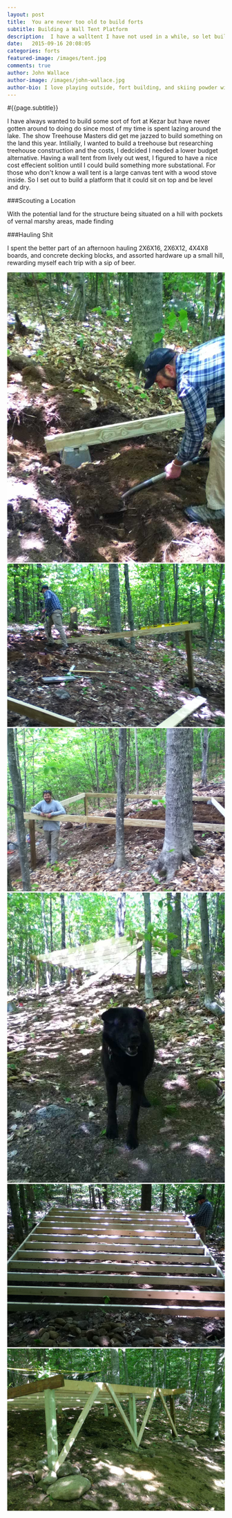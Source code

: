 ```yaml
---
layout: post
title:  You are never too old to build forts
subtitle: Building a Wall Tent Platform
description:  I have a walltent I have not used in a while, so let build a sweet little platform for it to rest upon.
date:   2015-09-16 20:08:05
categories: forts
featured-image: /images/tent.jpg
comments: true
author: John Wallace
author-image: /images/john-wallace.jpg
author-bio: I love playing outside, fort building, and skiing powder with my wife and dog.  Currently a front end devloper at AppNeta.
---
```

#{{page.subtitle}}

I have always wanted to build some sort of fort at Kezar but have never gotten around to doing do since most of my time is spent lazing around the lake. The show Treehouse Masters did get me jazzed to build something on the land this year. Intilially, I wanted to build a treehouse but researching treehouse construction and the costs, I dedcided I needed a lower budget alternative.
Having a wall tent from lively out west, I figured to have a nice cost effecient solition until I could build something more substational.  For those who don't know a wall tent is a large canvas tent with a wood stove inside.  So I set out to build a platform that it could sit on top and be level and dry.

###Scouting a Location

With the potential land for the structure being situated on a hill with pockets of vernal marshy areas, made finding

###Hauling Shit

I spent the better part of an afternoon hauling 2X6X16, 2X6X12, 4X4X8 boards, and concrete decking blocks, and assorted hardware up a small hill, rewarding myself each trip with a sip of beer.  

<img src="/images/fort/fort1.jpg" alt="" class="post-photo">
<img src="/images/fort/fort2.jpg" alt="" class="post-photo">
<img src="/images/fort/fort3.jpg" alt="" class="post-photo">

<!-- <img src="/images/fort/fort4.jpg" alt="" class="post-photo"> -->
<img src="/images/fort/fort6.jpg" alt="" class="post-photo">
<img src="/images/fort/fort7.jpg" alt="" class="post-photo">
<!-- <img src="/images/fort/fort8.jpg" alt="" class="post-photo"> -->
<img src="/images/fort/fort8.jpg" class="post-photo">

